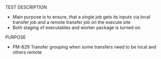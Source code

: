 TEST DESCRIPTION
- Main purpose is to ensure, that a single job gets its inputs via
local transfer job and a  remote transfer job on the execute site
- Both staging of executables and worker package is turned on.

PURPOSE
- PM-829 Transfer grouping when some transfers need to be local and
others remote

